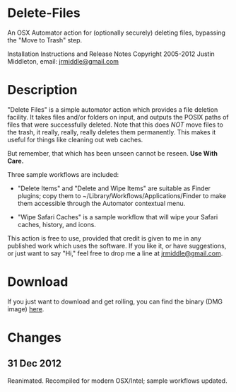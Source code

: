 Delete-Files
============

An OSX Automator action for (optionally securely) deleting files, bypassing the "Move to Trash" step.

Installation Instructions and Release Notes
Copyright 2005-2012 Justin Middleton, email: jrmiddle@gmail.com

# Description


"Delete Files" is a simple automator action which provides a file deletion facility.
It takes files and/or folders on input, and outputs the POSIX paths of files that were
successfully deleted. Note that this does *NOT* move files to the trash, it really,
really, really deletes them permanently.  This makes it useful for things like cleaning
out web caches.

But remember, that which has been unseen cannot be reseen. **Use With Care.**

Three sample workflows are included:

- "Delete Items" and "Delete and Wipe Items" are suitable as Finder plugins; copy them to ~/Library/Workflows/Applications/Finder to make them accessible through the Automator contextual menu.

- "Wipe Safari Caches" is a sample workflow that will wipe your Safari caches, history, and icons.

This action is free to use, provided that credit is given to me in any published work which uses the software.
If you like it, or have suggestions, or just want to say "Hi," feel free to drop me a line at jrmiddle@gmail.com.

# Download

If you just want to download and get rolling, you can find the binary (DMG image) [here](http://justinmiddleton.com/downloads/Delete%20Files%202.dmg).

# Changes

## 31 Dec 2012

Reanimated.  Recompiled for modern OSX/Intel; sample workflows updated.

